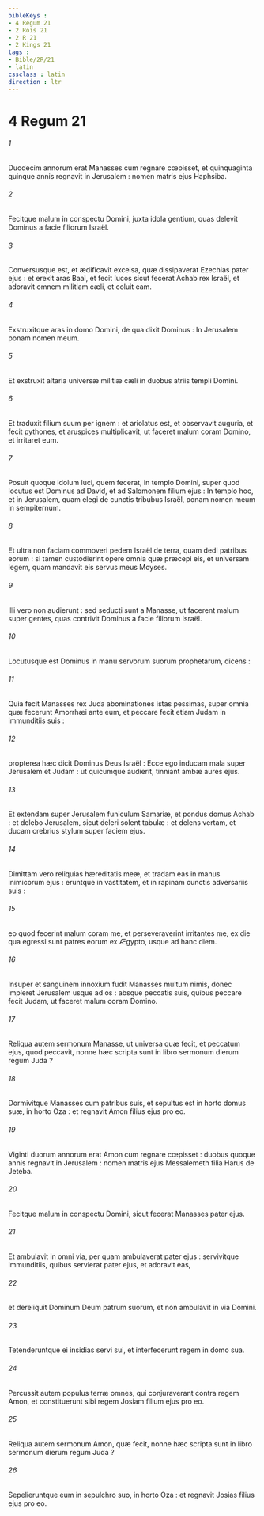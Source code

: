 ```yaml
---
bibleKeys : 
- 4 Regum 21
- 2 Rois 21
- 2 R 21
- 2 Kings 21
tags : 
- Bible/2R/21
- latin
cssclass : latin
direction : ltr
---
```


# 4 Regum 21

###### 1
Duodecim annorum erat Manasses cum regnare cœpisset, et quinquaginta quinque annis regnavit in Jerusalem : nomen matris ejus Haphsiba.
###### 2
Fecitque malum in conspectu Domini, juxta idola gentium, quas delevit Dominus a facie filiorum Israël.
###### 3
Conversusque est, et ædificavit excelsa, quæ dissipaverat Ezechias pater ejus : et erexit aras Baal, et fecit lucos sicut fecerat Achab rex Israël, et adoravit omnem militiam cæli, et coluit eam.
###### 4
Exstruxitque aras in domo Domini, de qua dixit Dominus : In Jerusalem ponam nomen meum.
###### 5
Et exstruxit altaria universæ militiæ cæli in duobus atriis templi Domini.
###### 6
Et traduxit filium suum per ignem : et ariolatus est, et observavit auguria, et fecit pythones, et aruspices multiplicavit, ut faceret malum coram Domino, et irritaret eum.
###### 7
Posuit quoque idolum luci, quem fecerat, in templo Domini, super quod locutus est Dominus ad David, et ad Salomonem filium ejus : In templo hoc, et in Jerusalem, quam elegi de cunctis tribubus Israël, ponam nomen meum in sempiternum.
###### 8
Et ultra non faciam commoveri pedem Israël de terra, quam dedi patribus eorum : si tamen custodierint opere omnia quæ præcepi eis, et universam legem, quam mandavit eis servus meus Moyses.
###### 9
Illi vero non audierunt : sed seducti sunt a Manasse, ut facerent malum super gentes, quas contrivit Dominus a facie filiorum Israël.
###### 10
Locutusque est Dominus in manu servorum suorum prophetarum, dicens :
###### 11
Quia fecit Manasses rex Juda abominationes istas pessimas, super omnia quæ fecerunt Amorrhæi ante eum, et peccare fecit etiam Judam in immunditiis suis :
###### 12
propterea hæc dicit Dominus Deus Israël : Ecce ego inducam mala super Jerusalem et Judam : ut quicumque audierit, tinniant ambæ aures ejus.
###### 13
Et extendam super Jerusalem funiculum Samariæ, et pondus domus Achab : et delebo Jerusalem, sicut deleri solent tabulæ : et delens vertam, et ducam crebrius stylum super faciem ejus.
###### 14
Dimittam vero reliquias hæreditatis meæ, et tradam eas in manus inimicorum ejus : eruntque in vastitatem, et in rapinam cunctis adversariis suis :
###### 15
eo quod fecerint malum coram me, et perseveraverint irritantes me, ex die qua egressi sunt patres eorum ex Ægypto, usque ad hanc diem.
###### 16
Insuper et sanguinem innoxium fudit Manasses multum nimis, donec impleret Jerusalem usque ad os : absque peccatis suis, quibus peccare fecit Judam, ut faceret malum coram Domino.
###### 17
Reliqua autem sermonum Manasse, ut universa quæ fecit, et peccatum ejus, quod peccavit, nonne hæc scripta sunt in libro sermonum dierum regum Juda ?
###### 18
Dormivitque Manasses cum patribus suis, et sepultus est in horto domus suæ, in horto Oza : et regnavit Amon filius ejus pro eo.
###### 19
Viginti duorum annorum erat Amon cum regnare cœpisset : duobus quoque annis regnavit in Jerusalem : nomen matris ejus Messalemeth filia Harus de Jeteba.
###### 20
Fecitque malum in conspectu Domini, sicut fecerat Manasses pater ejus.
###### 21
Et ambulavit in omni via, per quam ambulaverat pater ejus : servivitque immunditiis, quibus servierat pater ejus, et adoravit eas,
###### 22
et dereliquit Dominum Deum patrum suorum, et non ambulavit in via Domini.
###### 23
Tetenderuntque ei insidias servi sui, et interfecerunt regem in domo sua.
###### 24
Percussit autem populus terræ omnes, qui conjuraverant contra regem Amon, et constituerunt sibi regem Josiam filium ejus pro eo.
###### 25
Reliqua autem sermonum Amon, quæ fecit, nonne hæc scripta sunt in libro sermonum dierum regum Juda ?
###### 26
Sepelieruntque eum in sepulchro suo, in horto Oza : et regnavit Josias filius ejus pro eo.
